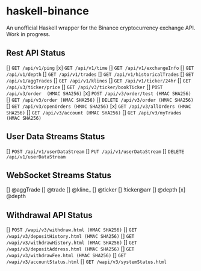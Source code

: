 # haskell-binance

An unofficial Haskell wrapper for the Binance cryptocurrency exchange API. 
Work in progress. 

## Rest API Status

[] `GET /api/v1/ping`
[x] `GET /api/v1/time`
[] `GET /api/v1/exchangeInfo`
[] `GET /api/v1/depth`
[] `GET /api/v1/trades`
[] `GET /api/v1/historicalTrades`
[] `GET /api/v1/aggTrades`
[] `GET /api/v1/klines`
[] `GET /api/v1/ticker/24hr`
[] `GET /api/v3/ticker/price`
[] `GET /api/v3/ticker/bookTicker`
[] `POST /api/v3/order  (HMAC SHA256)`
[x] `POST /api/v3/order/test (HMAC SHA256)`
[] `GET /api/v3/order (HMAC SHA256)`
[] `DELETE /api/v3/order (HMAC SHA256)`
[] `GET /api/v3/openOrders (HMAC SHA256)`
[x] `GET /api/v3/allOrders (HMAC SHA256)`
[] `GET /api/v3/account (HMAC SHA256)`
[] `GET /api/v3/myTrades (HMAC SHA256)`

## User Data Streams Status

[] `POST /api/v1/userDataStream`
[] `PUT /api/v1/userDataStream`
[] `DELETE /api/v1/userDataStream`

## WebSocket Streams Status

[] <symbol>@aggTrade
[] <symbol>@trade
[] <symbol>@kline_<interval>
[] <symbol>@ticker
[] !ticker@arr
[] <symbol>@depth<levels>
[x] <symbol>@depth

## Withdrawal API Status

[] `POST /wapi/v3/withdraw.html (HMAC SHA256)`
[] `GET /wapi/v3/depositHistory.html (HMAC SHA256)`
[] `GET /wapi/v3/withdrawHistory.html (HMAC SHA256)`
[] `GET  /wapi/v3/depositAddress.html (HMAC SHA256)`
[] `GET  /wapi/v3/withdrawFee.html (HMAC SHA256)`
[] `GET /wapi/v3/accountStatus.html`
[] `GET /wapi/v3/systemStatus.html`
